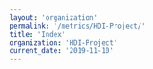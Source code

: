 ```yaml
---
layout: 'organization'
permalink: '/metrics/HDI-Project/'
title: 'Index'
organization: 'HDI-Project'
current_date: '2019-11-10'
---
```

